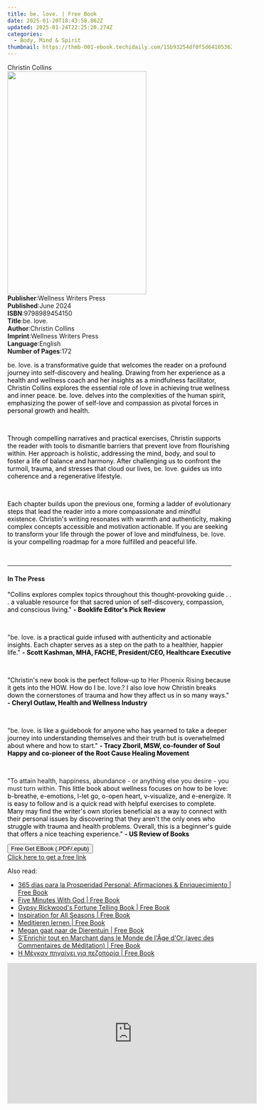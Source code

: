 ```yaml
---
title: be. love. | Free Book
date: 2025-01-20T18:43:58.862Z
updated: 2025-01-24T22:25:20.274Z
categories:
  - Body, Mind & Spirit
thumbnail: https://thmb-001-ebook.techidaily.com/15b93254df0f5d641053625864d31a3c8150f48d7576989d8e16db07bb02cef0.jpg
---
```

<main id="book-container">
  <div class="flex flex-col">
    <div class="book-brief flex-1 py-6 px-4 sm:p-6 md:py-10 md:px-8">
      <!-- brief-->
      <div class="book-brief-main">Christin Collins</div>
    </div>
    <div
      class="book-meta-info flex-1 grid gap-4 col-start-1 col-end-3 row-start-1 sm:mb-6 sm:grid-cols-4 lg:gap-6 lg:col-start-2 lg:row-end-6 lg:row-span-6 lg:mb-0"
    >
      <div
        class="book-meta-info-left place-content-center mt-4 p-4 text-sm leading-6 col-start-2 col-span-2 dark:text-slate-400"
      >
        <img
          class="w-full h-500 object-cover rounded-lg sm:h-255 sm:col-span-2 lg:col-span-full"
          src="https://img-001-ebook.techidaily.com/6424e8bbdccc134e3493d599f80d38dda0e215195f40ff7f14619850f0142346.jpg"
          alt=""
          width="312"
          height="500"
        />
      </div>
      <div
        class="book-meta-info-right mt-2 col-start-1 row-start-2 col-span-3 self-center"
      >
        <!-- meta data  -->
        <div class="flex flex-col px-4 md:px-8">
          <div class="flex-1">
            <strong>Publisher</strong>:<span class="px-2"
              >Wellness Writers Press</span
            >
          </div>
          <div class="flex-1">
            <strong>Published</strong>:<span class="px-2">June 2024</span>
          </div>
          <div class="flex-1">
            <strong>ISBN</strong>:<span class="px-2">9798989454150</span>
          </div>
          <div class="flex-1">
            <strong>Title</strong>:<span class="px-2">be. love.</span>
          </div>
          <div class="flex-1">
            <strong>Author</strong>:<span class="px-2">Christin Collins</span>
          </div>
          <div class="flex-1">
            <strong>Imprint</strong>:<span class="px-2"
              >Wellness Writers Press</span
            >
          </div>
          <div class="flex-1">
            <strong>Language</strong>:<span class="px-2">English</span>
          </div>
          <div class="flex-1">
            <strong>Number of Pages</strong>:<span class="px-2">172</span>
          </div>
        </div>
      </div>
    </div>
    <div class="book-description flex-1 py-6 px-4 sm:p-6 md:py-10 md:px-8">
      <div class="book-description-main">
        <div accordion-content="" id="description">
          <p>
            be. love.<span
              style="background-color: rgba(0, 0, 0, 0); color: rgb(0, 0, 0)"
            >
              is a transformative guide that welcomes the reader on a profound
              journey into self-discovery and healing. Drawing from her
              experience as a health and wellness coach and her insights as a
              mindfulness facilitator, Christin Collins explores the essential
              role of love in achieving true wellness and inner peace. be. love.
              delves into the complexities of the human spirit, emphasizing the
              power of self-love and compassion as pivotal forces in personal
              growth and health.</span
            >
          </p>
          <p><br /></p>
          <p>
            <span
              style="background-color: rgba(0, 0, 0, 0); color: rgb(0, 0, 0)"
              >Through compelling narratives and practical exercises, Christin
              supports the reader with tools to dismantle barriers that prevent
              love from flourishing within. Her approach is holistic, addressing
              the mind, body, and soul to foster a life of balance and harmony.
              After challenging us to confront the turmoil, trauma, and stresses
              that cloud our lives, </span
            >be. love.<span
              style="background-color: rgba(0, 0, 0, 0); color: rgb(0, 0, 0)"
            >
              guides us into coherence and a regenerative lifestyle.</span
            >
          </p>
          <p><br /></p>
          <p>
            <span
              style="background-color: rgba(0, 0, 0, 0); color: rgb(0, 0, 0)"
              >Each chapter builds upon the previous one, forming a ladder of
              evolutionary steps that lead the reader into a more compassionate
              and mindful existence. Christin's writing resonates with warmth
              and authenticity, making complex concepts accessible and
              motivation actionable. If you are seeking to transform your life
              through the power of love and mindfulness,</span
            >
            be. love.<span
              style="background-color: rgba(0, 0, 0, 0); color: rgb(0, 0, 0)"
            >
              is your compelling roadmap for a more fulfilled and peaceful
              life.</span
            >
          </p>
          <p><br /></p>
        </div>
        <div class="accordion-fader"></div>
      </div>
    </div>
    <div class="book-excerpts flex-1 py-6 px-4 sm:p-6 md:py-10 md:px-8">
      <!-- excerpts-->
      <div class="book-excerpts-main">
        <hr />
        <h4 class="placeholder placeholder-heading">
          <span>In The Press</span>
        </h4>
        <p></p>
        <p>
          <span
            style="color: rgba(0, 0, 0, 1); background-color: rgba(0, 0, 0, 0)"
            >"Collins explores complex topics throughout this thought-provoking
            guide . . . a valuable resource for that sacred union of
            self-discovery, compassion, and conscious living." </span
          ><strong
            style="color: rgba(0, 0, 0, 1); background-color: rgba(0, 0, 0, 0)"
            >- Booklife Editor's Pick Review</strong
          >
        </p>
        <p><br /></p>
        <p class="ql-align-justify">
          "be. love.<span
            style="color: rgba(0, 0, 0, 1); background-color: rgba(0, 0, 0, 0)"
          >
            is a practical guide infused with authenticity and actionable
            insights. Each chapter serves as a step on the path to a healthier,
            happier life." </span
          ><strong
            style="color: rgba(0, 0, 0, 1); background-color: rgba(0, 0, 0, 0)"
            >- Scott Kashman, MHA, FACHE, President/CEO, Healthcare
            Executive</strong
          >
        </p>
        <p><br /></p>
        <p>
          <span
            style="background-color: rgba(0, 0, 0, 0); color: rgba(0, 0, 0, 1)"
            >"Christin's new book is the perfect follow-up to </span
          >Her Phoenix Rising<span
            style="background-color: rgba(0, 0, 0, 0); color: rgba(0, 0, 0, 1)"
          >
            because it gets into the HOW. How do I </span
          >be. love.?<span
            style="background-color: rgba(0, 0, 0, 0); color: rgba(0, 0, 0, 1)"
          >
            I also love how Christin breaks down the cornerstones of trauma and
            how they affect us in so many ways." </span
          ><strong
            style="background-color: rgba(0, 0, 0, 0); color: rgba(0, 0, 0, 1)"
            >- Cheryl Outlaw, Health and Wellness Industry</strong
          >
        </p>
        <p><br /></p>
        <p>
          "be. love.<span
            style="color: rgba(0, 0, 0, 1); background-color: rgba(0, 0, 0, 0)"
          >
            is like a guidebook for anyone who has yearned to take a deeper
            journey into understanding themselves and their truth but is
            overwhelmed about where and how to start." </span
          ><strong
            style="color: rgba(0, 0, 0, 1); background-color: rgba(0, 0, 0, 0)"
            >- Tracy Zboril, MSW, co-founder of Soul Happy and co-pioneer of the
            Root Cause Healing Movement</strong
          >
        </p>
        <p><br /></p>
        <p>
          "To attain health, happiness, abundance - or anything else you desire
          - you must turn within.
          <span
            style="color: rgba(0, 0, 0, 1); background-color: rgba(0, 0, 0, 0)"
            >This little book about wellness focuses on how to be love:
            b-breathe, e-emotions, l-let go, o-open heart, v-visualize, and
            e-energize. It is easy to follow and is a quick read with helpful
            exercises to complete. Many may find the writer's own stories
            beneficial as a way to connect with their personal issues by
            discovering that they aren't the only ones who struggle with trauma
            and health problems. Overall, this is a beginner's guide that offers
            a nice teaching experience." </span
          ><strong
            style="color: rgba(0, 0, 0, 1); background-color: rgba(0, 0, 0, 0)"
            >- US Review of Books</strong
          >
        </p>
        <p></p>
      </div>
    </div>
    <div
      class="book-about-author flex-1 py-6 px-4 sm:p-6 md:py-10 md:px-8"
    ></div>
    <div class="book-free-get flex-1 py-6 px-4 sm:p-6 md:py-10 md:px-8">
      <button
        id="btn-free-get"
        class="bg-blue-500 hover:bg-blue-700 text-white font-bold py-2 px-4 rounded"
      >
        Free Get EBook (.PDF/.epub)
      </button>
      <div id="countdown-display" class="px-2 text-lg mt-2"></div>
      <a
        id="free-link"
        class="hidden bg-blue-500 hover:bg-blue-700 text-white font-bold py-2 px-4 rounded"
        href="https://www.ebooks.com/en-us/book/211388988/be-love/christin-collins/"
        target="_blank"
        >Click here to get a free link</a
      >
    </div>
    <script>
      let countdownTime = 0;
      let countdownInterval = null;
      document
        .getElementById('btn-free-get')
        .addEventListener('click', startCountdown);
      function startCountdown() {
        countdownTime = new Date().getTime() + 60000 * 3;
        countdownInterval = setInterval(updateCountdown, 1000);
        document.getElementById('btn-free-get').disabled = true;
        document
          .getElementById('btn-free-get')
          .classList.add('bg-gray-500', 'cursor-not-allowed');
      }
      function updateCountdown() {
        let currentTime = new Date().getTime();
        let timeLeft = countdownTime - currentTime;
        let secondsLeft = Math.floor(timeLeft / 1000);
        document.getElementById('countdown-display').innerHTML =
          `Remaining time: ${secondsLeft} seconds.`;
        if (secondsLeft <= 0) {
          clearInterval(countdownInterval);
          document.getElementById('btn-free-get').classList.add('hidden');
          document.getElementById('free-link').classList.remove('hidden');
          document.getElementById('countdown-display').innerHTML = '';
        }
      }
    </script>
  </div>
</main>

<ins class="adsbygoogle"
      style="display:block"
      data-ad-client="ca-pub-7571918770474297"
      data-ad-slot="8358498916"
      data-ad-format="auto"
      data-full-width-responsive="true"></ins>
    

<span class="atpl-alsoreadstyle">Also read:</span>
<div><ul>
<li><a href="https://novels-ebooks.techidaily.com/210129594-9781071564530-365-dias-para-la-prosperidad-personal-afirmaciones-enriquecimiento/"><u>365 días para la Prosperidad Personal: Afirmaciones & Enriquecimiento | Free Book</u></a></li>
<li><a href="https://novels-ebooks.techidaily.com/210131088-9781734499070-five-minutes-with-god/"><u>Five Minutes With God | Free Book</u></a></li>
<li><a href="https://novels-ebooks.techidaily.com/210130359-9781528769495-gypsy-rickwoods-fortune-telling-book/"><u>Gypsy Rickwood's Fortune Telling Book | Free Book</u></a></li>
<li><a href="https://novels-ebooks.techidaily.com/210131219-9781785303296-inspiration-for-all-seasons/"><u>Inspiration for All Seasons | Free Book</u></a></li>
<li><a href="https://novels-ebooks.techidaily.com/210129583-9781071549704-meditieren-lernen/"><u>Meditieren lernen | Free Book</u></a></li>
<li><a href="https://novels-ebooks.techidaily.com/210129649-9781071564806-megan-gaat-naar-de-dierentuin/"><u>Megan gaat naar de Dierentuin | Free Book</u></a></li>
<li><a href="https://novels-ebooks.techidaily.com/210129560-9781071564240-senrichir-tout-en-marchant-dans-le-monde-de-lage-dor-avec-des-commentaires-de-meditation/"><u>S'Enrichir tout en Marchant dans le Monde de l'Âge d'Or (avec des Commentaires de Méditation) | Free Book</u></a></li>
<li><a href="https://novels-ebooks.techidaily.com/210129652-9781071566152-h-megkan-phgainei-gia-pezoporia/"><u>Η Μέγκαν πηγαίνει για πεζοπορία | Free Book</u></a></li>
</ul></div>

<!-- affiliate ads begin -->
<iframe width="560" height="315" src="https://www.youtube.com/embed/umvX4ZdWbxk?si=tPXL0-Kzf9SQaY8z" title="YouTube video player" frameborder="0" allow="accelerometer; autoplay; clipboard-write; encrypted-media; gyroscope; picture-in-picture; web-share" referrerpolicy="strict-origin-when-cross-origin" allowfullscreen></iframe>
<!-- affiliate ads end -->

